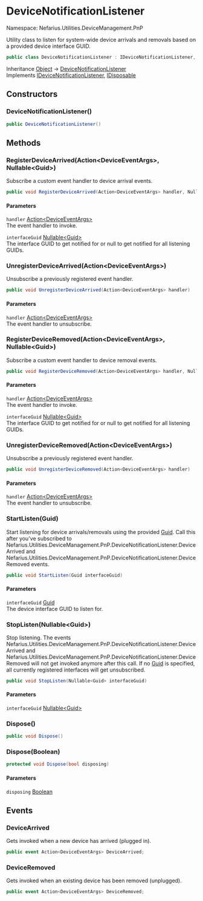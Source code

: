 # DeviceNotificationListener

Namespace: Nefarius.Utilities.DeviceManagement.PnP

Utility class to listen for system-wide device arrivals and removals based on a provided device interface GUID.

```csharp
public class DeviceNotificationListener : IDeviceNotificationListener, System.IDisposable
```

Inheritance [Object](https://docs.microsoft.com/en-us/dotnet/api/system.object) → [DeviceNotificationListener](./nefarius.utilities.devicemanagement.pnp.devicenotificationlistener.md)<br>
Implements [IDeviceNotificationListener](./nefarius.utilities.devicemanagement.pnp.idevicenotificationlistener.md), [IDisposable](https://docs.microsoft.com/en-us/dotnet/api/system.idisposable)

## Constructors

### **DeviceNotificationListener()**



```csharp
public DeviceNotificationListener()
```

## Methods

### **RegisterDeviceArrived(Action&lt;DeviceEventArgs&gt;, Nullable&lt;Guid&gt;)**

Subscribe a custom event handler to device arrival events.

```csharp
public void RegisterDeviceArrived(Action<DeviceEventArgs> handler, Nullable<Guid> interfaceGuid)
```

#### Parameters

`handler` [Action&lt;DeviceEventArgs&gt;](https://docs.microsoft.com/en-us/dotnet/api/system.action-1)<br>
The event handler to invoke.

`interfaceGuid` [Nullable&lt;Guid&gt;](https://docs.microsoft.com/en-us/dotnet/api/system.nullable-1)<br>
The interface GUID to get notified for or null to get notified for all listening GUIDs.

### **UnregisterDeviceArrived(Action&lt;DeviceEventArgs&gt;)**

Unsubscribe a previously registered event handler.

```csharp
public void UnregisterDeviceArrived(Action<DeviceEventArgs> handler)
```

#### Parameters

`handler` [Action&lt;DeviceEventArgs&gt;](https://docs.microsoft.com/en-us/dotnet/api/system.action-1)<br>
The event handler to unsubscribe.

### **RegisterDeviceRemoved(Action&lt;DeviceEventArgs&gt;, Nullable&lt;Guid&gt;)**

Subscribe a custom event handler to device removal events.

```csharp
public void RegisterDeviceRemoved(Action<DeviceEventArgs> handler, Nullable<Guid> interfaceGuid)
```

#### Parameters

`handler` [Action&lt;DeviceEventArgs&gt;](https://docs.microsoft.com/en-us/dotnet/api/system.action-1)<br>
The event handler to invoke.

`interfaceGuid` [Nullable&lt;Guid&gt;](https://docs.microsoft.com/en-us/dotnet/api/system.nullable-1)<br>
The interface GUID to get notified for or null to get notified for all listening GUIDs.

### **UnregisterDeviceRemoved(Action&lt;DeviceEventArgs&gt;)**

Unsubscribe a previously registered event handler.

```csharp
public void UnregisterDeviceRemoved(Action<DeviceEventArgs> handler)
```

#### Parameters

`handler` [Action&lt;DeviceEventArgs&gt;](https://docs.microsoft.com/en-us/dotnet/api/system.action-1)<br>
The event handler to unsubscribe.

### **StartListen(Guid)**

Start listening for device arrivals/removals using the provided [Guid](https://docs.microsoft.com/en-us/dotnet/api/system.guid). Call this after you've
 subscribed to Nefarius.Utilities.DeviceManagement.PnP.DeviceNotificationListener.DeviceArrived and Nefarius.Utilities.DeviceManagement.PnP.DeviceNotificationListener.DeviceRemoved events.

```csharp
public void StartListen(Guid interfaceGuid)
```

#### Parameters

`interfaceGuid` [Guid](https://docs.microsoft.com/en-us/dotnet/api/system.guid)<br>
The device interface GUID to listen for.

### **StopListen(Nullable&lt;Guid&gt;)**

Stop listening. The events Nefarius.Utilities.DeviceManagement.PnP.DeviceNotificationListener.DeviceArrived and Nefarius.Utilities.DeviceManagement.PnP.DeviceNotificationListener.DeviceRemoved will not get invoked
 anymore after this call. If no [Guid](https://docs.microsoft.com/en-us/dotnet/api/system.guid) is specified, all currently registered interfaces will get
 unsubscribed.

```csharp
public void StopListen(Nullable<Guid> interfaceGuid)
```

#### Parameters

`interfaceGuid` [Nullable&lt;Guid&gt;](https://docs.microsoft.com/en-us/dotnet/api/system.nullable-1)<br>

### **Dispose()**



```csharp
public void Dispose()
```

### **Dispose(Boolean)**



```csharp
protected void Dispose(bool disposing)
```

#### Parameters

`disposing` [Boolean](https://docs.microsoft.com/en-us/dotnet/api/system.boolean)<br>

## Events

### **DeviceArrived**

Gets invoked when a new device has arrived (plugged in).

```csharp
public event Action<DeviceEventArgs> DeviceArrived;
```

### **DeviceRemoved**

Gets invoked when an existing device has been removed (unplugged).

```csharp
public event Action<DeviceEventArgs> DeviceRemoved;
```
